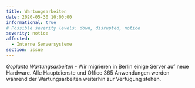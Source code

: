 ```yaml
---
title: Wartungsarbeiten
date: 2020-05-30 10:00:00
informational: true
# Possible severity levels: down, disrupted, notice
severity: notice
affected:
  - Interne Serversysteme
section: issue
---
```


*Geplante Wartungsarbeiten* - Wir migrieren in Berlin einige Server auf neue Hardware. Alle Hauptdienste und Office 365 Anwendungen werden während der Wartungsarbeiten weiterhin zur Verfügung stehen.
